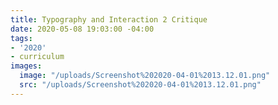 ```yaml
---
title: Typography and Interaction 2 Critique
date: 2020-05-08 19:03:00 -04:00
tags:
- '2020'
- curriculum
images:
  image: "/uploads/Screenshot%202020-04-01%2013.12.01.png"
  src: "/uploads/Screenshot%202020-04-01%2013.12.01.png"
---
```


